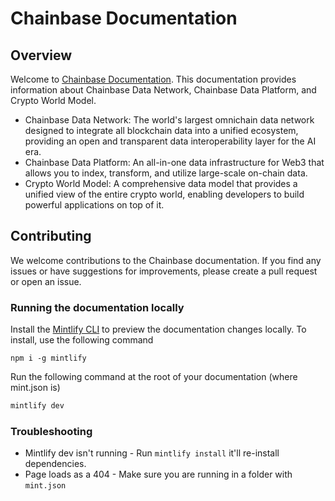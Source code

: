 # Chainbase Documentation

## Overview

Welcome to [Chainbase Documentation](https://docs.chainbase.com/introduction/about). This documentation provides information about Chainbase Data Network, Chainbase Data Platform, and Crypto World Model.

* Chainbase Data Network: The world's largest omnichain data network designed to integrate all blockchain data into a unified ecosystem, providing an open and transparent data interoperability layer for the AI era.
* Chainbase Data Platform: An all-in-one data infrastructure for Web3 that allows you to index, transform, and utilize large-scale on-chain data.
* Crypto World Model: A comprehensive data model that provides a unified view of the entire crypto world, enabling developers to build powerful applications on top of it.

## Contributing

We welcome contributions to the Chainbase documentation. If you find any issues or have suggestions for improvements, please create a pull request or open an issue.

### Running the documentation locally

Install the [Mintlify CLI](https://www.npmjs.com/package/mintlify) to preview the documentation changes locally. To install, use the following command

```base
npm i -g mintlify
```

Run the following command at the root of your documentation (where mint.json is)

```bash
mintlify dev
```

### Troubleshooting

- Mintlify dev isn't running - Run `mintlify install` it'll re-install dependencies.
- Page loads as a 404 - Make sure you are running in a folder with `mint.json`

